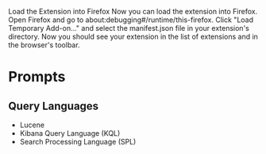 

Load the Extension into Firefox
Now you can load the extension into Firefox. Open Firefox and go to about:debugging#/runtime/this-firefox. Click "Load Temporary Add-on…" and select the manifest.json file in your extension's directory. Now you should see your extension in the list of extensions and in the browser's toolbar.




# Prompts
## Query Languages
  - Lucene
  - Kibana Query Language (KQL)
  - Search Processing Language (SPL)
